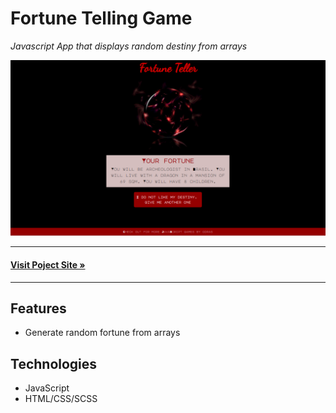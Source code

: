 # Fortune Telling Game

_Javascript App that displays random destiny from arrays_

![Preview Image](./assets/images/FortuneTeller.png)

---
#### **[Visit Poject Site &raquo;](https://playground.odras.de/FortuneTellingGame/)**
---

## Features
- Generate random fortune from arrays

## Technologies
- JavaScript
- HTML/CSS/SCSS

